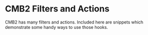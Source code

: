 CMB2 Filters and Actions
==========

CMB2 has many filters and actions. Included here are snippets which demonstrate some handy ways to use those hooks.